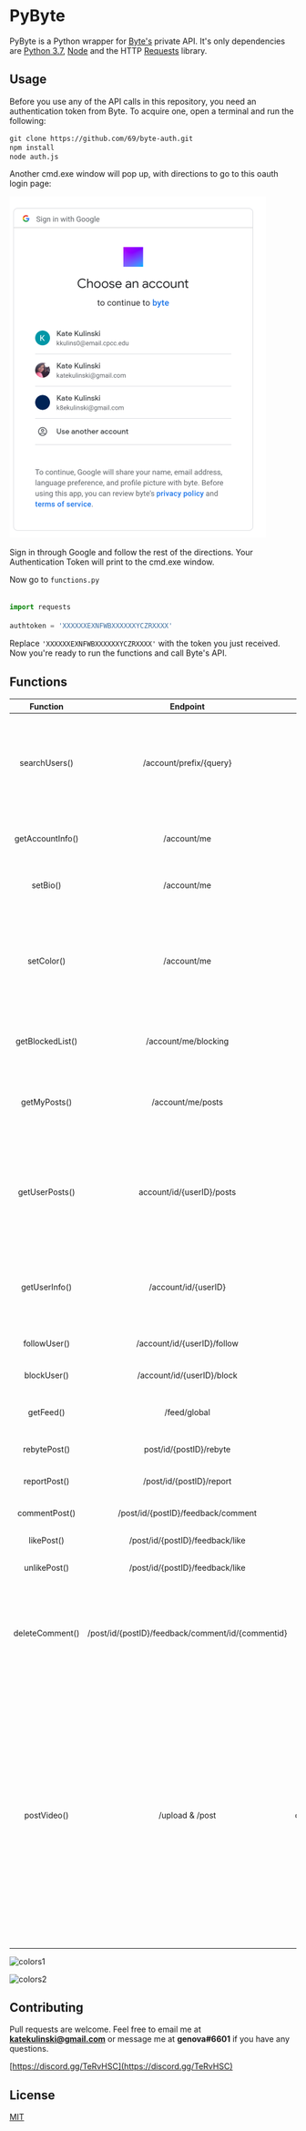 # PyByte

PyByte is a Python wrapper for [Byte's](https://byte.co/) private API. It's only dependencies are [Python 3.7](https://www.python.org/downloads/release/python-370/), [Node](https://nodejs.org/en/) and the HTTP [Requests](https://requests.readthedocs.io/en/master/) library.


## Usage
Before you use any of the API calls in this repository, you need an authentication token from Byte. To acquire one, open a terminal and run the following: 

```
git clone https://github.com/69/byte-auth.git
npm install
node auth.js
```
Another cmd.exe window will pop up, with directions to go to this oauth login page:

![oauth](https://github.com/katurian/PyByte/blob/master/oauth.PNG)

Sign in through Google and follow the rest of the directions. Your Authentication Token will print to the cmd.exe window.

Now go to ``functions.py`` 

```python

import requests 

authtoken = 'XXXXXXEXNFWBXXXXXXYCZRXXXX'
```
Replace ``'XXXXXXEXNFWBXXXXXXYCZRXXXX'`` with the token you just received. Now you're ready to run the functions and call Byte's API.

## Functions

**Function**|**Endpoint**|**Parameters**|**Description**
:-----:|:-----:|:-----:|:-----:
searchUsers()|/account/prefix/{query}|query|Queries a string and returns a JSON of users with similar names along with their profile information.
getAccountInfo()|/account/me|N/A|Returns a JSON containing your account information.
setBio()|/account/me|bioText|Sets your profile biography to bioText.
setColor()|/account/me|scheme |Takes an integer from 1 to 17, each representing a different color scheme, and sets your profile's scheme accordingly.
getBlockedList()|/account/me/blocking| |Returns a JSON of users you are currently blocking.
getMyPosts()|/account/me/posts| |Returns a JSON of your post titles, likes, rebytes, comments, etc.
getUserPosts()|account/id/{userID}/posts|userID|Takes a user's ID, represented as a string, and returns a JSON of their post titles, likes, rebytes, comments, etc.
getUserInfo()|/account/id/{userID}|userID|Takes a user's ID, represented as a string, and returns a JSON of their account information.
followUser()|/account/id/{userID}/follow|userID|Follows a user given their ID.
blockUser()|/account/id/{userID}/block|userID|Blocks a user given their ID.
getFeed()|/feed/global|N/A|Returns a JSON of users and posts. 
rebytePost()|post/id/{postID}/rebyte|postID|Rebytes a post given its ID.
reportPost()|/post/id/{postID}/report|postID|Reports a post given its ID.
commentPost()|/post/id/{postID}/feedback/comment|postID|Comments on a post given its ID.
likePost()|/post/id/{postID}/feedback/like|postID|Likes a post given its ID.
unlikePost()|/post/id/{postID}/feedback/like|postID|Unlikes a post given its ID.
deleteComment()|/post/id/{postID}/feedback/comment/id/{commentid}|postID, commentID|Deletes a comment given a post ID and a comment ID, only works on your own post and on your own comment.
postVideo()|/upload & /post|videoName, categoryName, captionText|Uploads and posts a video given three string parameters: the MP4 file name, one of twenty post categories (comedy, animation, chill, pets, cute, magic, art, experimental, wierd, voices, anime, gaming, fitness, sports, music, food, style, beauty, screenies, travel), and the video's caption text.

![colors1](https://cdn.discordapp.com/attachments/397194055995490308/671745842067275786/image0.png)

![colors2](https://cdn.discordapp.com/attachments/397194055995490308/671745842478055444/image1.png)

## Contributing
Pull requests are welcome. Feel free to email me at **katekulinski@gmail.com** or message me at **genova#6601** if you have any questions.

[https://discord.gg/TeRvHSC](https://discord.gg/TeRvHSC)

## License
[MIT](https://choosealicense.com/licenses/mit/)

